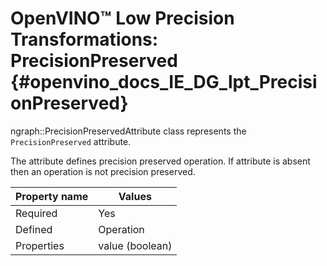 # OpenVINO™ Low Precision Transformations: PrecisionPreserved {#openvino_docs_IE_DG_lpt_PrecisionPreserved}

ngraph::PrecisionPreservedAttribute class represents the `PrecisionPreserved` attribute.

The attribute defines precision preserved operation. If attribute is absent then an operation is not precision preserved. 

| Property name | Values                                       |
|---------------|----------------------------------------------|
| Required      | Yes                                          |
| Defined       | Operation                                    |
| Properties    | value (boolean)                              |